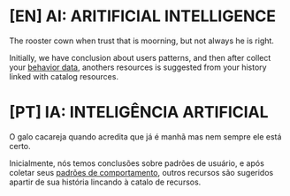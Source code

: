 # [EN] AI: ARITIFICIAL INTELLIGENCE
The rooster cown when trust that is moorning, but not always he is right.

Initially, we have conclusion about users patterns, and then after collect your [behavior data](/driven-design.md),
anothers resources is suggested from your history linked with catalog resources.

# [PT] IA: INTELIGÊNCIA ARTIFICIAL
O galo cacareja quando acredita que já é manhã mas nem sempre ele está certo.

Inicialmente, nós temos conclusões sobre padrões de usuário, e após coletar seus [padrões de comportamento](/driven-design.md),
outros recursos são sugeridos apartir de sua história lincando à catalo de recursos.

